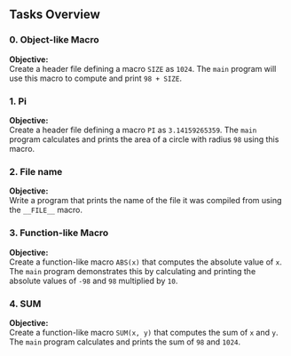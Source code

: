 ## Tasks Overview

### 0. Object-like Macro
**Objective:**  
Create a header file defining a macro `SIZE` as `1024`. The `main` program will use this macro to compute and print `98 + SIZE`.

### 1. Pi
**Objective:**  
Create a header file defining a macro `PI` as `3.14159265359`. The `main` program calculates and prints the area of a circle with radius `98` using this macro.

### 2. File name
**Objective:**  
Write a program that prints the name of the file it was compiled from using the `__FILE__` macro.

### 3. Function-like Macro
**Objective:**  
Create a function-like macro `ABS(x)` that computes the absolute value of `x`. The `main` program demonstrates this by calculating and printing the absolute values of `-98` and `98` multiplied by `10`.

### 4. SUM
**Objective:**  
Create a function-like macro `SUM(x, y)` that computes the sum of `x` and `y`. The `main` program calculates and prints the sum of `98` and `1024`.

